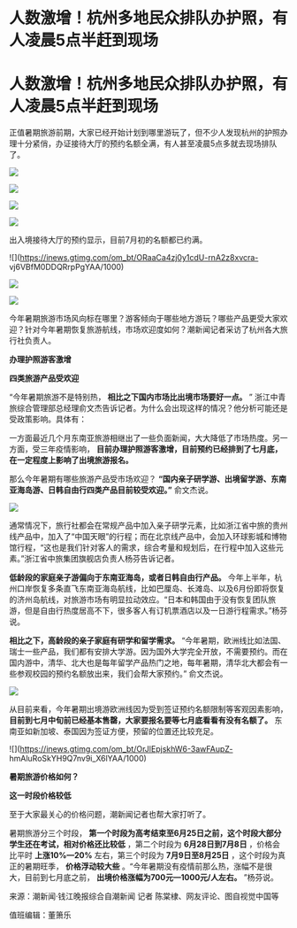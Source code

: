 # 人数激增！杭州多地民众排队办护照，有人凌晨5点半赶到现场

# 人数激增！杭州多地民众排队办护照，有人凌晨5点半赶到现场

正值暑期旅游前期，大家已经开始计划到哪里游玩了，但不少人发现杭州的护照办理十分紧俏，办证接待大厅的预约名额全满，有人甚至凌晨5点多就去现场排队了。

![](https://inews.gtimg.com/om_bt/Of4_O1-jUCYQB4IYH01gCH6c1hKQ_KypzwpVc9EoNWWXIAA/1000)

![](https://inews.gtimg.com/om_bt/OxLu8-vwGE4WnbM3VjjRlS_oWfRpRnfHdIAV6JoTKqOtIAA/1000)

![](https://inews.gtimg.com/om_bt/OYFS96Z_lmW4WPsbB41_uux7GZZEIslrpojEarDWw4E84AA/1000)

![](https://inews.gtimg.com/om_bt/OfzbYnxEhRLEEufLWNl_2Qr9vajaI34ah52z1A5QdouuYAA/1000)

出入境接待大厅的预约显示，目前7月初的名额都已约满。

![](https://inews.gtimg.com/om_bt/ORaaCa4zj0y1cdU-rnA2z8xvcra-
vj6VBfM0DDQRrpPgYAA/1000)

![](https://inews.gtimg.com/om_bt/O5b6ntoDby3yqvM7ObIW1pgv92-GCLrHo3j6IHJUQwGdIAA/1000)

![](https://inews.gtimg.com/om_bt/O63HSc4p-BZrWxX0khE4hkC05fiWS8gkCxipKRJyxDmIcAA/1000)

今年暑期旅游市场风向标在哪里？游客倾向于哪些地方游玩？哪些产品更受大家欢迎？针对今年暑期恢复旅游航线，市场欢迎度如何？潮新闻记者采访了杭州各大旅行社负责人。

**办理护照游客激增**

**四类旅游产品受欢迎**

“今年暑期旅游不是特别热， **相比之下国内市场比出境市场要好一点。** ”
浙江中青旅综合管理部总经理俞文杰告诉记者。为什么会出现这样的情况？他分析可能还是受政策影响。具体有：

一方面最近几个月东南亚旅游相继出了一些负面新闻，大大降低了市场热度。另一方面，受三年疫情影响，
**目前办理护照游客激增，目前预约已经排到了七月底，在一定程度上影响了出境旅游报名。**

那么今年暑期有哪些旅游产品受市场欢迎？ **“国内亲子研学游、出境留学游、东南亚海岛游、日韩自由行四类产品目前较受欢迎。”** 俞文杰说。

![](https://inews.gtimg.com/om_bt/OZ9xIR9PjmYGjGbhUV1sE5bi1L97J1pWY3GqABpYOhkJsAA/1000)

通常情况下，旅行社都会在常规产品中加入亲子研学元素，比如浙江省中旅的贵州线产品中，加入了“中国天眼”的行程；而在北京线产品中，会加入环球影城和博物馆行程，“这也是我们针对客人的需求，综合考量和规划后，在行程中加入这些元素。”浙江省中旅集团旗舰店负责人杨芬告诉记者。

**低龄段的家庭亲子游偏向于东南亚海岛，或者日韩自由行产品。**
今年上半年，杭州口岸恢复多条直飞东南亚海岛航线，比如巴厘岛、长滩岛、以及6月份即将恢复的济州岛航线，对旅游市场有明显拉动效应。“日本和韩国由于没有恢复团队旅游，但是自由行热度居高不下，很多客人有订机票酒店以及一日游行程需求。”杨芬说。

**相比之下，高龄段的亲子家庭有研学和留学需求。**
“今年暑期，欧洲线比如法国、瑞士一些产品，我们都有安排大学游。因为国外大学完全开放，不需要预约。而在国内游中，清华、北大也是每年留学产品热门之地，每年暑期，清华北大都会有一些参观校园的预约名额放出来，我们会帮大家预约。”
俞文杰说。

![](https://inews.gtimg.com/om_bt/O_Ph7HYp8HMHFBMKvAXqLeHjKVu875l83YdOTTxYQguGUAA/1000)

从目前来看，今年暑期出境游欧洲线因为受到签证预约名额限制等客观因素影响， **目前到七月中旬前已经基本售罄，大家要报名要等七月底看看有没有名额了。**
东南亚如新加坡、泰国因为签证方便，预留的位置还比较充足。

![](https://inews.gtimg.com/om_bt/OrJlEpjskhW6-3awFAupZ-
hmAluRoSkYH9Q7nv9i_X6lYAA/1000)

**暑期旅游价格如何？**

**这一时段价格较低**

至于大家最关心的价格问题，潮新闻记者也帮大家打听了。

暑期旅游分三个时段， **第一个时段为高考结束至6月25日之前，这个时段大部分学生还在考试，相对价格还比较低** ，第二个时段为
**6月28日到7月8日** ，价格会比平时 **上涨10%—20%** 左右，第三个时段为 **7月9日至8月25日** ，这个时段为真正的暑期旺季，
**价格浮动较大些** 。“今年暑期没有疫情前那么热，涨幅不是很大，目前到七月底之前， **出境价格涨幅为700元—1000元/人左右。** ”杨芬说。

来源：潮新闻·钱江晚报综合自潮新闻 记者 陈棠棣、网友评论、图自视觉中国等

值班编辑：董箫乐

